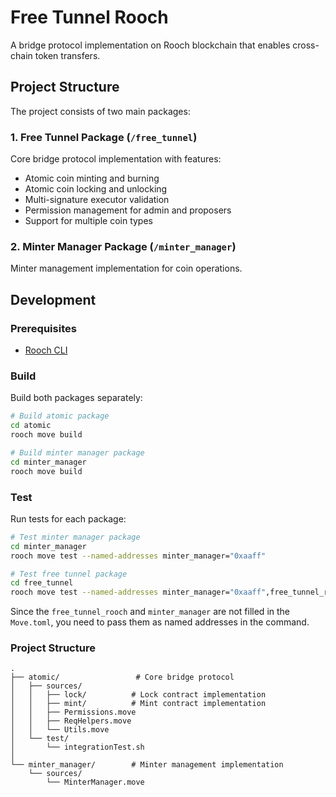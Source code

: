 # Free Tunnel Rooch

A bridge protocol implementation on Rooch blockchain that enables cross-chain token transfers.

## Project Structure

The project consists of two main packages:

### 1. Free Tunnel Package (`/free_tunnel`)
Core bridge protocol implementation with features:
- Atomic coin minting and burning
- Atomic coin locking and unlocking 
- Multi-signature executor validation
- Permission management for admin and proposers
- Support for multiple coin types

### 2. Minter Manager Package (`/minter_manager`)
Minter management implementation for coin operations.

## Development

### Prerequisites

- [Rooch CLI](https://rooch.network/docs/get-started/installation)

### Build

Build both packages separately:

```bash
# Build atomic package
cd atomic
rooch move build

# Build minter manager package
cd minter_manager
rooch move build
```

### Test

Run tests for each package:

```bash
# Test minter manager package
cd minter_manager
rooch move test --named-addresses minter_manager="0xaaff"

# Test free tunnel package
cd free_tunnel
rooch move test --named-addresses minter_manager="0xaaff",free_tunnel_rooch="0xbbee"
```

Since the `free_tunnel_rooch` and `minter_manager` are not filled in the `Move.toml`, you need to pass them as named addresses in the command.

### Project Structure
```
.
├── atomic/                 # Core bridge protocol
│   ├── sources/
│   │   ├── lock/          # Lock contract implementation
│   │   ├── mint/          # Mint contract implementation
│   │   ├── Permissions.move
│   │   ├── ReqHelpers.move
│   │   └── Utils.move
│   └── test/
│       └── integrationTest.sh
│
└── minter_manager/        # Minter management implementation
    └── sources/
        └── MinterManager.move
```